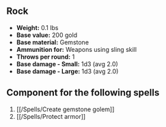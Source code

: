 ## Rock
- **Weight:** 0.1 lbs
- **Base value:** 200 gold
- **Base material:** Gemstone
- **Ammunition for:** Weapons using sling skill
- **Throws per round:** 1
- **Base damage - Small:** 1d3 (avg 2.0)
- **Base damage - Large:** 1d3 (avg 2.0)

## Component for the following spells

1. [[/Spells/Create gemstone golem]]
2. [[/Spells/Protect armor]]
